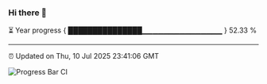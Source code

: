 ### Hi there 👋

⏳ Year progress { ███████████████▁▁▁▁▁▁▁▁▁▁▁▁▁▁▁ } 52.33 %

---

⏰ Updated on Thu, 10 Jul 2025 23:41:06 GMT

![Progress Bar CI](https://github.com/IshwaranRudhara/GIT-ACTION/workflows/Progress%20Bar%20CI/badge.svg)
